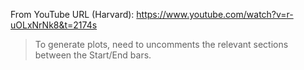 From YouTube URL (Harvard):
https://www.youtube.com/watch?v=r-uOLxNrNk8&t=2174s

> To generate plots, need to uncomments the relevant sections between the Start/End bars.